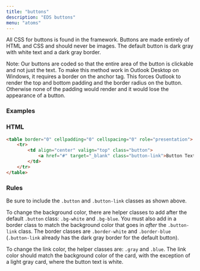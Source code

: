 ```yaml
---
title: "buttons"
description: "EDS buttons"
menu: "atoms"
---
```


All CSS for buttons is found in the framework. Buttons are made entirely of HTML and CSS and should never be images. The default button is dark gray with white text and a dark gray border.

<div class="note">
Note: Our buttons are coded so that the entire area of the button is clickable and not just the text. To make this method work in Outlook Desktop on Windows, it requires a border on the anchor tag. This forces Outlook to render the top and bottom padding and the border radius on the button. Otherwise none of the padding would render and it would lose the appearance of a button.
</div>

### Examples
<div>
    <eds-button></eds-button>
</div>

### HTML
```html 
<table border="0" cellpadding="0" cellspacing="0" role="presentation">
	<tr>
		<td align="center" valign="top" class="button">
			<a href="#" target="_blank" class="button-link">Button Text</a>
		</td>
	</tr>
</table>
```

### Rules
Be sure to include the `.button` and `.button-link` classes as shown above.

To change the background color, there are helper classes to add after the default `.button` class: `.bg-white` and `.bg-blue`. You must also add in a border class to match the background color that goes in *after* the `.button-link` class. The border classes are `.border-white` and `.border-blue` (`.button-link` already has the dark gray border for the default button).

To change the link color, the helper classes are: `.gray` and `.blue`. The link color should match the background color of the card, with the exception of a light gray card, where the button text is white.

<script>
class EdsButton extends HTMLElement {
	get template() {
		let t = document.createElement("template");
		t.innerHTML = `
<head>
    <style>
        @import url( '/css/email/eds.css' )
    </style>
</head>
<body>
<div style="padding: 12px;background-color: #f4f4f4;">
    <table role="presentation" border="0" cellpadding="0" cellspacing="0">
        <tr>
            <td align="center" valign="top" class="button">
                <a href="#" class="button-link">Button Text</a>
            </td>
            <td class="ps8"></td>
            <td align="center" valign="top" class="button bg-blue">
                <a href="#" class="button-link border-blue white">Button Text</a>
            </td>
            <td class="ps8"></td>
            <td align="center" valign="top" class="button bg-white">
                <a href="#" class="button-link border-white gray">Button Text</a>
            </td>
            <td class="ps8"></td>
            <td align="center" valign="top" class="button bg-white">
                <a href="#" class="button-link border-white blue">Button Text</a>
            </td>
        </tr>
    </table>
    </div>
</body>
		`;
		return t;
	}
	constructor() {
		super();
	}
	connectedCallback() {
		let clone = this.template.content.cloneNode(true);
		this.attachShadow({ mode: "open" });
		this.shadowRoot.appendChild(clone);
	}
} // end Class
customElements.define("eds-button", EdsButton);
</script>
